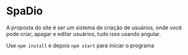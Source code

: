 # SpaDio
 
A proposta do site é ser um sistema de criação de usuários, onde você pode criar, apagar e editar usuários, tudo isso usando angular.

Use ```npm install``` e depois ```npm start``` para iniciar o programa 